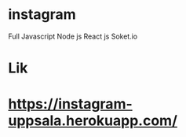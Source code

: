 # instagram

Full Javascript 
Node js 
React js 
Soket.io


Lik
===================
https://instagram-uppsala.herokuapp.com/
======================================


